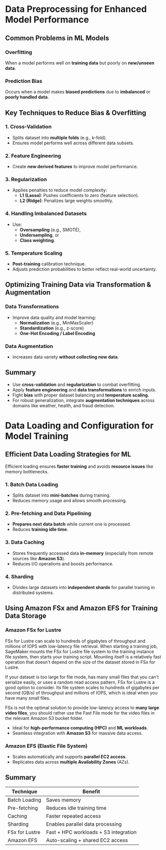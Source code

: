 # Data Preprocessing for Enhanced Model Performance

## Common Problems in ML Models

### Overfitting
When a model performs well on **training data** but poorly on **new/unseen data**.

### Prediction Bias
Occurs when a model makes **biased predictions** due to **imbalanced** or **poorly handled data**.

## Key Techniques to Reduce Bias & Overfitting

### 1. **Cross-Validation**
- Splits dataset into **multiple folds** (e.g., k-fold).
- Ensures model performs well across different data subsets.

### 2. **Feature Engineering**
- Create **new derived features** to improve model performance.

### 3. **Regularization**
- Applies penalties to reduce model complexity:
  - **L1 (Lasso)**: Pushes coefficients to zero (feature selection).
  - **L2 (Ridge)**: Penalizes large weights smoothly.

### 4. **Handling Imbalanced Datasets**
- Use:
  - **Oversampling** (e.g., SMOTE),
  - **Undersampling**, or
  - **Class weighting**.

### 5. **Temperature Scaling**
- **Post-training** calibration technique.
- Adjusts prediction probabilities to better reflect real-world uncertainty.

## Optimizing Training Data via Transformation & Augmentation

### Data Transformations
- Improve data quality and model learning:
  - **Normalization** (e.g., MinMaxScaler)
  - **Standardization** (e.g., z-score)
  - **One-Hot Encoding / Label Encoding**

### Data Augmentation
- Increases data variety **without collecting new data**.

## Summary

- Use **cross-validation** and **regularization** to combat overfitting.
- Apply **feature engineering** and **data transformations** to enrich inputs.
- Fight **bias** with proper dataset balancing and **temperature scaling**.
- For robust generalization, integrate **augmentation techniques** across domains like weather, health, and fraud detection.

# Data Loading and Configuration for Model Training

## Efficient Data Loading Strategies for ML

Efficient loading ensures **faster training** and avoids **resource issues** like memory bottlenecks.

### 1. **Batch Data Loading**
- Splits dataset into **mini-batches** during training.
- Reduces memory usage and allows smooth processing.

### 2. **Pre-fetching and Data Pipelining**
- **Prepares next data batch** while current one is processed.
- Reduces **training idle time**.

### 3. **Data Caching**
- Stores frequently accessed data **in-memory** (especially from remote sources like **Amazon S3**).
- Reduces I/O operations and boosts performance.

### 4. **Sharding**
- Divides large datasets into **independent shards** for parallel training in distributed systems.

## Using Amazon FSx and Amazon EFS for Training Data Storage

### Amazon FSx for Lustre

FSx for Lustre can scale to hundreds of gigabytes of throughput and millions of IOPS with low-latency file retrieval. When starting a training job, SageMaker mounts the FSx for Lustre file system to the training instance file system, then starts your training script. Mounting itself is a relatively fast operation that doesn't depend on the size of the dataset stored in FSx for Lustre.

If your dataset is too large for file mode, has many small files that you can't serialize easily, or uses a random read access pattern, FSx for Lustre is a good option to consider. Its file system scales to hundreds of gigabytes per second (GB/s) of throughput and millions of IOPS, which is ideal when you have many small files.

FSx is not the optimal solution to provide low-latency access to **many large video files**, you should rather use the Fast File mode for the video files in the relevant Amazon S3 bucket folder.

- Ideal for **high-performance computing (HPC)** and **ML workloads**.
- Seamless integration with **Amazon S3** for massive data access.

### Amazon EFS (Elastic File System)
- Scales automatically and supports **parallel EC2 access**.
- Replicates data across **multiple Availability Zones** (AZs).

## Summary

| Technique        | Benefit                              | 
|------------------|---------------------------------------|
| Batch Loading     | Saves memory                         |
| Pre-fetching      | Reduces idle training time           |
| Caching           | Faster repeated access               |
| Sharding          | Enables parallel data processing     |
| FSx for Lustre    | Fast + HPC workloads + S3 integration|
| Amazon EFS        | Auto-scaling + shared EC2 access     | 

